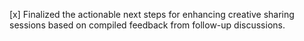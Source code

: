 [x] Finalized the actionable next steps for enhancing creative sharing sessions based on compiled feedback from follow-up discussions.